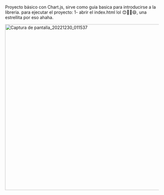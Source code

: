 Proyecto básico con Chart.js, sirve como guia basica para introducirse a la libreria.
para ejecutar el proyecto:
  1- abrir el index.html lol 😊🤣💪😄, una estrellita por eso ahaha.

<img width="543" alt="Captura de pantalla_20221230_011537" src="https://user-images.githubusercontent.com/72671322/210034131-702c87da-4f14-4cbb-ad58-bbaa3a66f983.png">

